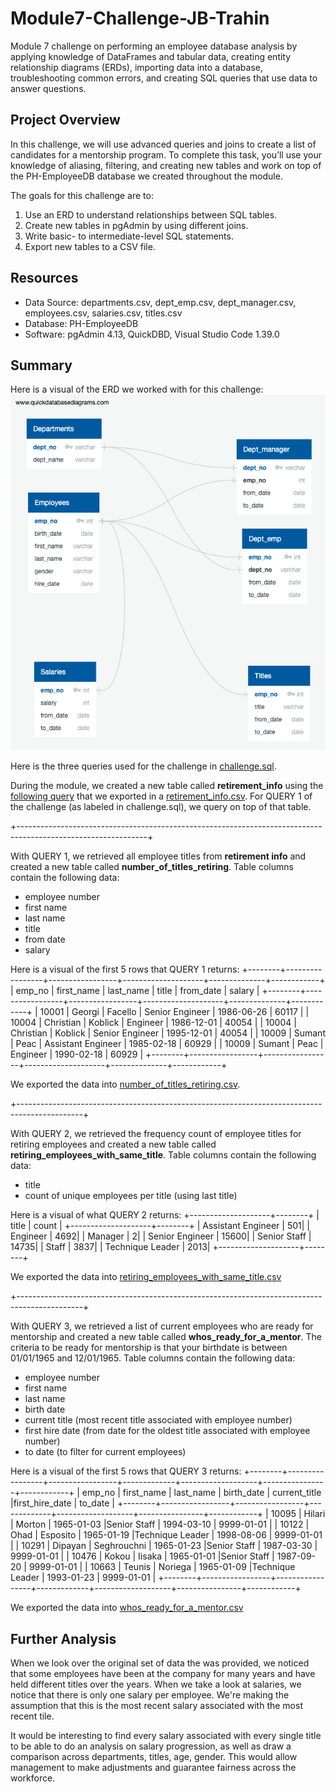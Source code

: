 # Module7-Challenge-JB-Trahin

Module 7 challenge on performing an employee database analysis by applying knowledge of DataFrames and tabular data, creating entity relationship diagrams (ERDs), importing data into a database, troubleshooting common errors, and creating SQL queries that use data to answer questions.

## Project Overview

In this challenge, we will use advanced queries and joins to create a list of candidates for a mentorship program. To complete this task, you’ll use your knowledge of aliasing, filtering, and creating new tables and work on top of the PH-EmployeeDB database we created throughout the module.

The goals for this challenge are to:

1. Use an ERD to understand relationships between SQL tables.
2. Create new tables in pgAdmin by using different joins.
3. Write basic- to intermediate-level SQL statements.
4. Export new tables to a CSV file.

## Resources

- Data Source: departments.csv, dept_emp.csv, dept_manager.csv, employees.csv, salaries.csv, titles.csv
- Database: PH-EmployeeDB  
- Software: pgAdmin 4.13, QuickDBD, Visual Studio Code 1.39.0

## Summary

Here is a visual of the ERD we worked with for this challenge:
![alt text](https://github.com/jbtrahin/Module7-Challenge-JB-Trahin/blob/master/EmployeeDB.png)

Here is the three queries used for the challenge in [challenge.sql](https://github.com/jbtrahin/Module7-Challenge-JB-Trahin/blob/master/queries/challenge.sql).

During the module, we created a new table called **retirement_info** using the [following query](https://github.com/jbtrahin/Pewlett-Hackard-Analysis/blob/master/queries/queries.sql) that we exported in a [retirement_info.csv](https://github.com/jbtrahin/Module7-Challenge-JB-Trahin/blob/master/data/module/retirement_info.csv). For QUERY 1 of the challenge (as labeled in challenge.sql), we query on top of that table. 

+--------------------------------------------------------------------------------------------------------------+

With QUERY 1, we retrieved all employee titles from **retirement info** and created a new table called **number_of_titles_retiring**. Table columns contain the following data:
- employee number
- first name
- last name
- title
- from date
- salary

Here is a visual of the first 5 rows that QUERY 1 returns:
+--------+-----------------+-----------------+--------------------+--------------+------------+
| emp_no |    first_name   |     last_name   |      title         | from_date    |   salary   |
+--------+-----------------+-----------------+--------------------+--------------+------------+
| 10001  | Georgi          | Facello         | Senior Engineer    | 1986-06-26   | 60117      |
| 10004  | Christian       | Koblick         | Engineer           | 1986-12-01   | 40054      |
| 10004  | Christian       | Koblick         | Senior Engineer    | 1995-12-01   | 40054      |
| 10009  | Sumant          | Peac            | Assistant Engineer | 1985-02-18   | 60929      |
| 10009  | Sumant          | Peac            | Engineer           | 1990-02-18   | 60929      |
+--------+-----------------+-----------------+--------------------+--------------+------------+

We exported the data into [number_of_titles_retiring.csv](https://github.com/jbtrahin/Module7-Challenge-JB-Trahin/blob/master/data/challenge_output/number_of_titles_retiring.csv).

+----------------------------------------------------------------------------------------------+

With QUERY 2, we retrieved the frequency count of employee titles for retiring employees and created a new table called **retiring_employees_with_same_title**. Table columns contain the following data:
- title
- count of unique employees per title (using last title)

Here is a visual of what QUERY 2 returns:
+--------------------+--------+
| title              | count  |
+--------------------+--------+
| Assistant Engineer |     501|
| Engineer           |    4692|
| Manager            |       2|
| Senior Engineer    |   15600|
| Senior Staff       |   14735|
| Staff              |    3837|
| Technique Leader   |    2013|
+--------------------+--------+

We exported the data into [retiring_employees_with_same_title.csv](https://github.com/jbtrahin/Module7-Challenge-JB-Trahin/blob/master/data/challenge_output/retiring_employees_with_same_title.csv)

+----------------------------------------------------------------------------------------------+

With QUERY 3, we retrieved a list of current employees who are ready for mentorship and created a new table called **whos_ready_for_a_mentor**. The criteria to be ready for mentorship is that your birthdate is between 01/01/1965 and 12/01/1965. Table columns contain the following data:
- employee number
- first name
- last name
- birth date
- current title (most recent title associated with employee number)
- first hire date (from date for the oldest title associated with employee number)
- to date (to filter for current employees)

Here is a visual of the first 5 rows that QUERY 3 returns:
+--------+-----------------+-----------------+-------------+-------------------+----------------+------------+
| emp_no |    first_name   |     last_name   | birth_date  | current_title     |first_hire_date |   to_date  |
+--------+-----------------+-----------------+-------------+-------------------+----------------+------------+
| 10095  | Hilari          | Morton          | 1965-01-03  |Senior Staff       | 1994-03-10     | 9999-01-01 |
| 10122  | Ohad            | Esposito        | 1965-01-19  |Technique Leader   | 1998-08-06     | 9999-01-01 |
| 10291  | Dipayan         | Seghrouchni     | 1965-01-23  |Senior Staff       | 1987-03-30     | 9999-01-01 |
| 10476  | Kokou           | Iisaka          | 1965-01-01  |Senior Staff       | 1987-09-20     | 9999-01-01 |
| 10663  | Teunis          | Noriega         | 1965-01-09  |Technique Leader   | 1993-01-23     | 9999-01-01 |
+--------+-----------------+-----------------+-------------+-------------------+----------------+------------+

We exported the data into [whos_ready_for_a_mentor.csv](https://github.com/jbtrahin/Module7-Challenge-JB-Trahin/blob/master/data/challenge_output/whos_ready_for_a_mentor.csv)

## Further Analysis

When we look over the original set of data the was provided, we noticed that some employees have been at the company for many years and have held different titles over the years. When we take a look at salaries, we notice that there is only one salary per employee. We're making the assumption that this is the most recent salary associated with the most recent tile. 

It would be interesting to find every salary associated with every single title to be able to do an analysis on salary progression, as well as draw a comparison across departments, titles, age, gender. This would allow management to make adjustments and guarantee fairness across the workforce.






























